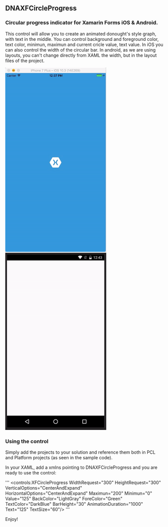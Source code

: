 ## DNAXFCircleProgress


### Circular progress indicator for Xamarin Forms iOS & Android.

This control will allow you to create an animated donought's style graph, with text in the middle.
You can control background and foreground color, text color, minimun, maximun and current cricle value, text value.
In iOS you can also control the width of the circular bar. In android, as we are using layouts, you can't change directly from XAML the width, but in the layout files of the project.

![Circle Progress iOS](/screenshots/iOS.gif?raw=true "Circle Progress iOS")
![Circle Progress Android](/screenshots/android.gif?raw=true "Circle Progress android")

### Using the control

Simply add the projects to your solution and reference them both in PCL and Platform projects (as seen in the sample code).

In your XAML, add a xmlns pointing to DNAXFCircleProgress and you are ready to use the control:

'''
<controls:XFCircleProgress WidthRequest="300" HeightRequest="300"
                           VerticalOptions="CenterAndExpand" HorizontalOptions="CenterAndExpand"
                           Maximun="200" Minimun="0" Value="125"
                           BackColor="LightGray" ForeColor="Green" TextColor="DarkBlue"
                           BarHeight="30" AnimationDuration="1000"
                           Text="125" TextSize="60"/>
'''

Enjoy! 